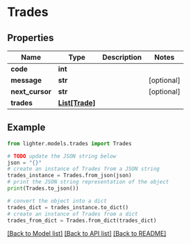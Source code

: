 # Trades


## Properties

Name | Type | Description | Notes
------------ | ------------- | ------------- | -------------
**code** | **int** |  | 
**message** | **str** |  | [optional] 
**next_cursor** | **str** |  | [optional] 
**trades** | [**List[Trade]**](Trade.md) |  | 

## Example

```python
from lighter.models.trades import Trades

# TODO update the JSON string below
json = "{}"
# create an instance of Trades from a JSON string
trades_instance = Trades.from_json(json)
# print the JSON string representation of the object
print(Trades.to_json())

# convert the object into a dict
trades_dict = trades_instance.to_dict()
# create an instance of Trades from a dict
trades_from_dict = Trades.from_dict(trades_dict)
```
[[Back to Model list]](../README.md#documentation-for-models) [[Back to API list]](../README.md#documentation-for-api-endpoints) [[Back to README]](../README.md)


